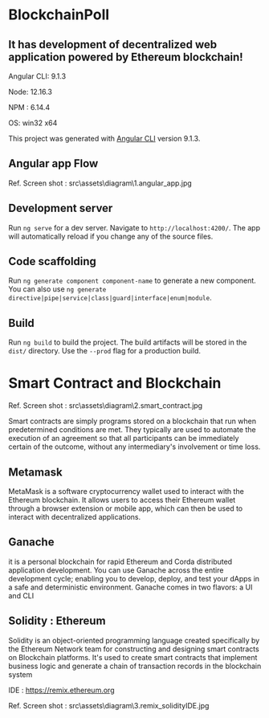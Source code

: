 # BlockchainPoll

## It has development of decentralized web application powered by Ethereum blockchain!

Angular CLI: 9.1.3

Node: 12.16.3

NPM : 6.14.4

OS: win32 x64


This project was generated with [Angular CLI](https://github.com/angular/angular-cli) version 9.1.3.

## Angular app Flow
Ref. Screen shot  : src\assets\diagram\1.angular_app.jpg


## Development server

Run `ng serve` for a dev server. Navigate to `http://localhost:4200/`. The app will automatically reload if you change any of the source files.

## Code scaffolding

Run `ng generate component component-name` to generate a new component. You can also use `ng generate directive|pipe|service|class|guard|interface|enum|module`.

## Build

Run `ng build` to build the project. The build artifacts will be stored in the `dist/` directory. Use the `--prod` flag for a production build.

# Smart Contract and Blockchain
Ref. Screen shot  : src\assets\diagram\2.smart_contract.jpg

Smart contracts are simply programs stored on a blockchain that run when predetermined conditions are met. They typically are used to automate the execution of an agreement so that all participants can be immediately certain of the outcome, without any intermediary's involvement or time loss.

## Metamask

MetaMask is a software cryptocurrency wallet used to interact with the Ethereum blockchain. It allows users to access their Ethereum wallet through a browser extension or mobile app, which can then be used to interact with decentralized applications.

## Ganache 

it is a personal blockchain for rapid Ethereum and Corda distributed application development. You can use Ganache across the entire development cycle; enabling you to develop, deploy, and test your dApps in a safe and deterministic environment. Ganache comes in two flavors: a UI and CLI

## Solidity : Ethereum

Solidity is an object-oriented programming language created specifically by the Ethereum Network team for constructing and designing smart contracts on Blockchain platforms. It's used to create smart contracts that implement business logic and generate a chain of transaction records in the blockchain system

IDE : https://remix.ethereum.org

Ref. Screen shot  : src\assets\diagram\3.remix_solidityIDE.jpg
